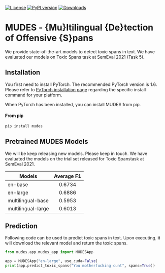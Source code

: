 [![License](https://img.shields.io/badge/License-Apache%202.0-blue.svg)](https://opensource.org/licenses/Apache-2.0) 
[![PyPI version](https://img.shields.io/pypi/v/mudes?color=%236ecfbd&label=pypi%20package&style=flat-square)](https://pypi.org/project/mudes/)
[![Downloads](https://pepy.tech/badge/mudes)](https://pepy.tech/project/mudes)
# MUDES - {Mu}ltilingual {De}tection of Offensive {S}pans

We provide state-of-the-art models to detect toxic spans in text. We have evaluated our models on  Toxic Spans task at SemEval 2021 (Task 5).

## Installation
You first need to install PyTorch. The recommended PyTorch version is 1.6.
Please refer to [PyTorch installation page](https://pytorch.org/get-started/locally/#start-locally) regarding the specific install command for your platform.

When PyTorch has been installed, you can install MUDES from pip. 

#### From pip

```bash
pip install mudes
```

## Pretrained MUDES Models

We will be keep releasing new models. Please keep in touch. We have evaluated the models on the trial set released for Toxic Spanstask at SemEval 2021.

| Models               | Average F1    |
|----------------------|:-------------:|
| en-base              | 0.6734        |
| en-large             | 0.6886        |
| multilingual-base    | 0.5953        |
| multilingual-large   | 0.6013        |

## Prediction
Following code can be used to predict toxic spans in text. Upon executing, it will download the relevant model and return the toxic spans.   

```python
from mudes.app.mudes_app import MUDESApp

app = MUDESApp("en-large", use_cuda=False)
print(app.predict_toxic_spans("You motherfucking cunt", spans=True))
```


